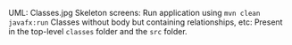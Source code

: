UML: Classes.jpg
Skeleton screens: Run application using `mvn clean javafx:run`
Classes without body but containing relationships, etc: Present in the top-level `classes` folder and the `src` folder.